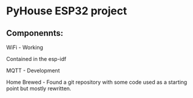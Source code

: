 PyHouse ESP32 project
=====================

Componennts:
------------

WiFi - Working

Contained in the esp-idf


MQTT - Development

Home Brewed - Found a git repository with some code used as a starting point but mostly rewritten.
